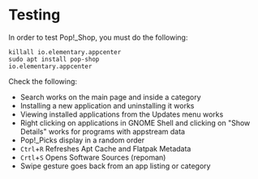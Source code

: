 # Testing

In order to test Pop!_Shop, you must do the following:

```
killall io.elementary.appcenter
sudo apt install pop-shop
io.elementary.appcenter
```

Check the following:

- Search works on the main page and inside a category
- Installing a new application and uninstalling it works
- Viewing installed applications from the Updates menu works
- Right clicking on applications in GNOME Shell and clicking on "Show Details" works for programs with appstream data
- Pop!_Picks display in a random order
- `Ctrl`+`R` Refreshes Apt Cache and Flatpak Metadata
- `Crtl`+`S` Opens Software Sources (repoman)
- Swipe gesture goes back from an app listing or category
